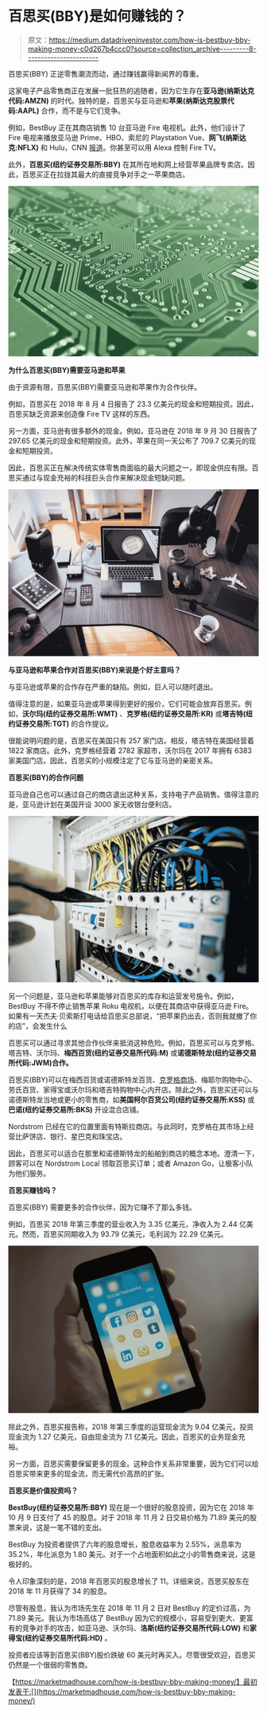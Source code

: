 # 百思买(BBY)是如何赚钱的？

> 原文：<https://medium.datadriveninvestor.com/how-is-bestbuy-bby-making-money-c0d267b4ccc0?source=collection_archive---------8----------------------->

百思买(BBY) 正逆零售潮流而动，通过赚钱赢得新闻界的尊重。

这家电子产品零售商正在发展一批狂热的追随者，因为它生存在**亚马逊(纳斯达克代码:AMZN)** 的时代。独特的是，百思买与亚马逊和**苹果(纳斯达克股票代码:AAPL)** 合作，而不是与它们竞争。

例如，BestBuy 正在其商店销售 10 台亚马逊 Fire 电视机。此外，他们设计了 Fire 电视来播放亚马逊 Prime、HBO、索尼的 Playstation Vue、**网飞(纳斯达克:NFLX)** 和 Hulu，CNN [报道](https://money.cnn.com/2018/04/18/investing/amazon-best-buy-tv-partnership/index.html)。你甚至可以用 Alexa 控制 Fire TV。

此外，**百思买(纽约证券交易所:BBY)** 在其所在地和网上经营苹果品牌专卖店。因此，百思买正在拉拢其最大的直接竞争对手之一苹果商店。

![](img/2eb317de18fa62a1459ac544f8086129.png)

**为什么百思买(BBY)需要亚马逊和苹果**

由于资源有限，百思买(BBY)需要亚马逊和苹果作为合作伙伴。

例如，百思买在 2018 年 8 月 4 日报告了 23.3 亿美元的现金和短期投资。因此，百思买缺乏资源来创造像 Fire TV 这样的东西。

另一方面，亚马逊有很多额外的现金。例如，亚马逊在 2018 年 9 月 30 日报告了 297.65 亿美元的现金和短期投资。此外，苹果在同一天公布了 709.7 亿美元的现金和短期投资。

因此，百思买正在解决传统实体零售商面临的最大问题之一，即现金供应有限。百思买通过与现金充裕的科技巨头合作来解决现金短缺问题。

![](img/a9b6b0d296f74f3a989561ea9a3448fe.png)

**与亚马逊和苹果合作对百思买(BBY)来说是个好主意吗？**

与亚马逊或苹果的合作存在严重的缺陷。例如，巨人可以随时退出。

值得注意的是，如果亚马逊或苹果得到更好的报价，它们可能会放弃百思买。例如，**沃尔玛(纽约证券交易所:WMT)** 、**克罗格(纽约证券交易所:KR)** 或**塔吉特(纽约证券交易所:TGT)** 的合作提议。

很能说明问题的是，百思买在美国只有 257 家门店。相反，塔吉特在美国经营着 1822 家商店。此外，克罗格经营着 2782 家超市，沃尔玛在 2017 年拥有 6383 家美国门店。因此，百思买的小规模注定了它与亚马逊的亲密关系。

**百思买(BBY)的合作问题**

亚马逊自己也可以通过自己的商店退出这种关系，支持电子产品销售。值得注意的是，亚马逊计划在美国开设 3000 家无收银台便利店。

![](img/90c87646cdbfc2da2c76c35cf48140f7.png)

另一个问题是，亚马逊和苹果能够对百思买的库存和运营发号施令。例如，BestBuy 不得不停止销售苹果 Roku 电视机，以便在其商店中获得亚马逊 Fire。如果有一天杰夫·贝索斯打电话给百思买总部说，“把苹果扔出去，否则我就撤了你的店”，会发生什么

百思买可以通过寻求其他合作伙伴来抵消这种危险。例如，百思买可以与克罗格、塔吉特、沃尔玛、**梅西百货(纽约证券交易所代码:M)** 或**诺德斯特龙(纽约证券交易所代码:JWM)合作。**

百思买(BBY)可以在梅西百货或诺德斯特龙百货、[克罗格商场](https://www.businessinsider.com/kroger-has-a-plan-to-to-take-down-walmart-2016-8)、梅耶尔购物中心、劳氏百货、家得宝或沃尔玛和塔吉特购物中心内开店。除此之外，百思买还可以与诺德斯特龙当地或更小的零售商，如**美国柯尔百货公司(纽约证券交易所:KSS)** 或**巴诺(纽约证券交易所:BKS)** 开设混合店铺。

Nordstrom 已经在它的位置里面有特斯拉商店。与此同时，克罗格在其市场上经营比萨饼店、银行、星巴克和珠宝店。

因此，百思买可以适合在那里和诺德斯特龙的船舶到商店的概念本地。澄清一下，顾客可以在 Nordstrom Local 领取百思买订单；或者 Amazon Go，让极客小队为他们服务。

**百思买赚钱吗？**

百思买(BBY) 需要更多的合作伙伴，因为它赚不了那么多钱。

例如，百思买 2018 年第三季度的营业收入为 3.35 亿美元，净收入为 2.44 亿美元。然而，百思买同期收入为 93.79 亿美元，毛利润为 22.29 亿美元。

![](img/e5641abfa30bf9a7782140d0a641f270.png)

除此之外，百思买报告称，2018 年第三季度的运营现金流为 9.04 亿美元，投资现金流为 1.27 亿美元，自由现金流为 7.1 亿美元。因此，百思买的业务现金充裕。

另一方面，百思买需要保留更多的现金。这种合作关系非常重要，因为它们可以给百思买带来更多的现金流，而无需代价高昂的扩张。

**百思买是价值投资吗？**

**BestBuy(纽约证券交易所:BBY)** 现在是一个很好的股息投资，因为它在 2018 年 10 月 9 日支付了 45 的股息。对于 2018 年 11 月 2 日交易价格为 71.89 美元的股票来说，这是一笔不错的支出。

BestBuy 为投资者提供了六年的股息增长，股息收益率为 2.55%，派息率为 35.2%，年化派息为 1.80 美元。对于一个占地面积如此之小的零售商来说，这是极好的。

令人印象深刻的是，2018 年百思买的股息增长了 11。详细来说，百思买股东在 2018 年 11 月获得了 34 的股息。

尽管有股息，我认为市场先生在 2018 年 11 月 2 日对 BestBuy 的定价过高，为 71.89 美元。我认为市场高估了 BestBuy 因为它的规模小，容易受到更大、更富有的竞争对手的攻击，如亚马逊、沃尔玛、**洛斯(纽约证券交易所代码:LOW)** 和**家得宝(纽约证券交易所代码:HD)** 。

投资者应该等到百思买(BBY)股价跌破 60 美元时再买入。尽管很受欢迎，百思买仍然是一个很弱的零售商。

【https://marketmadhouse.com/how-is-bestbuy-bby-making-money/】最初发表于:[](https://marketmadhouse.com/how-is-bestbuy-bby-making-money/)